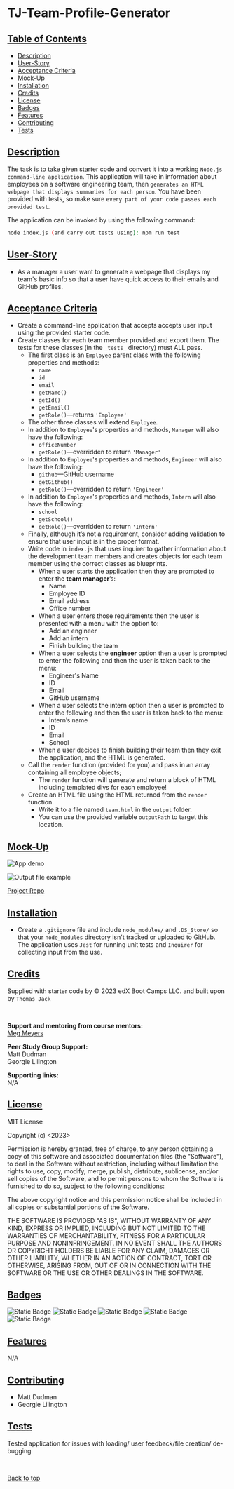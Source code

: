 # TJ-Team-Profile-Generator

## [Table of Contents](#table-of-contents)

* [Description](#description)
* [User-Story](#user-story)
* [Acceptance Criteria](#acceptance-criteria)
* [Mock-Up](#mock-up)
* [Installation](#installation)
* [Credits](#credits)
* [License](#license)
* [Badges](#badges)
* [Features](#features)
* [Contributing](#contributing)
* [Tests](#tests)


## [Description](#description)
The task is to take given starter code and convert it into a working `Node.js command-line application`. This application will take in information about employees on a software engineering team, then `generates an HTML webpage that displays summaries for each person`. You have been provided with tests, so make sure `every part of your code passes each provided test`.

The application can be invoked by using the following command:

```bash
node index.js (and carry out tests using): npm run test
```
## [User-Story](#user-story)

* As a manager a user want to generate a webpage that displays my team's basic info so that a user have quick access to their emails and GitHub profiles.

## [Acceptance Criteria](#acceptance-criteria)
* Create a command-line application that accepts accepts user input using the provided starter code.   
* Create classes for each team member provided and export them. The tests for these classes (in the `_tests_` directory) must ALL pass.     
    * The first class is an `Employee` parent class with the following properties and methods:       
      * `name`
      * `id`
      * `email`
      * `getName()`
      * `getId()`
      * `getEmail()`
      * `getRole()`&mdash;returns `'Employee'`     
    * The other three classes will extend `Employee`.      
    * In addition to `Employee`'s properties and methods, `Manager` will also have the following:
      * `officeNumber`
      * `getRole()`&mdash;overridden to return `'Manager'`
    * In addition to `Employee`'s properties and methods, `Engineer` will also have the following:
      * `github`&mdash;GitHub username
      * `getGithub()`
      * `getRole()`&mdash;overridden to return `'Engineer'`
    * In addition to `Employee`'s properties and methods, `Intern` will also have the following:
      * `school`
      * `getSchool()`
      * `getRole()`&mdash;overridden to return `'Intern'`
    * Finally, although it’s not a requirement, consider adding validation to ensure that user input is in the proper format.   
  * Write code in `index.js` that uses inquirer to gather information about the development team members and creates objects for each team member using the correct classes as blueprints.
    * When a user starts the application then they are prompted to enter the **team manager**’s:
      * Name
      * Employee ID
      * Email address
      * Office number
    * When a user enters those requirements then the user is presented with a menu with the option to:
      * Add an engineer
      * Add an intern 
      * Finish building the team
    * When a user selects the **engineer** option then a user is prompted to enter the following and then the user is taken back to the menu:
      * Engineer's Name
      * ID
      * Email
      * GitHub username
    * When a user selects the intern option then a user is prompted to enter the following and then the user is taken back to the menu:
      * Intern’s name
      * ID
      * Email
      * School
    * When a user decides to finish building their team then they exit the application, and the HTML is generated.
  * Call the `render` function (provided for you) and pass in an array containing all employee objects; 
    * The `render` function will generate and return a block of HTML including templated divs for each employee!
  * Create an HTML file using the HTML returned from the `render` function. 
    * Write it to a file named `team.html` in the `output` folder. 
    * You can use the provided variable `outputPath` to target this location.

## [Mock-Up](#mock-up)

![App demo](./assets/img/TJ-ReadME%20Generator_%20Feb%206,%202024%2010_11%20PM.gif)

![Output file example](./assets/img/generated%20readme%20screenshot.png)
<br>

[Project Repo](https://github.com/quikstart86/TJ-Readme-Generator)


## [Installation](#installation)

* Create a `.gitignore` file and include `node_modules/` and `.DS_Store/` so that your `node_modules` directory isn't tracked or uploaded to GitHub. The application uses `Jest` for running unit tests and `Inquirer` for collecting input from the use.

## [Credits](#credits)

Supplied with starter code by © 2023 edX Boot Camps LLC. and built upon by `Thomas Jack`

<br>

**Support and mentoring from course mentors:**
<br>
[Meg Meyers](https://github.com/femke77)

**Peer Study Group Support:**
<br>
Matt Dudman
<br>
Georgie Lilington

**Supporting links:** <br>
N/A

## [License](#license)

MIT License

Copyright (c) <2023> <Home-App>

Permission is hereby granted, free of charge, to any person obtaining a copy
of this software and associated documentation files (the "Software"), to deal
in the Software without restriction, including without limitation the rights
to use, copy, modify, merge, publish, distribute, sublicense, and/or sell
copies of the Software, and to permit persons to whom the Software is
furnished to do so, subject to the following conditions:

The above copyright notice and this permission notice shall be included in all
copies or substantial portions of the Software.

THE SOFTWARE IS PROVIDED "AS IS", WITHOUT WARRANTY OF ANY KIND, EXPRESS OR IMPLIED, INCLUDING BUT NOT LIMITED TO THE WARRANTIES OF MERCHANTABILITY, FITNESS FOR A PARTICULAR PURPOSE AND NONINFRINGEMENT. IN NO EVENT SHALL THE AUTHORS OR COPYRIGHT HOLDERS BE LIABLE FOR ANY CLAIM, DAMAGES OR OTHER LIABILITY, WHETHER IN AN ACTION OF CONTRACT, TORT OR OTHERWISE, ARISING FROM, OUT OF OR IN CONNECTION WITH THE SOFTWARE OR THE USE OR OTHER DEALINGS IN THE SOFTWARE.

## [Badges](#badges)

![Static Badge](https://img.shields.io/badge/JavaScript-orange)
![Static Badge](https://img.shields.io/badge/NODE-green)
![Static Badge](https://img.shields.io/badge/Jest-Blue)
![Static Badge](https://img.shields.io/badge/HTML-Pink)
![Static Badge](https://img.shields.io/badge/Bootstrap-red)


## [Features](#features)

N/A

## [Contributing](#contributing)

* Matt Dudman
* Georgie Lilington 

## [Tests](#tests)

Tested application for issues with loading/ user feedback/file creation/ de-bugging

<br>

[Back to top](#top)
